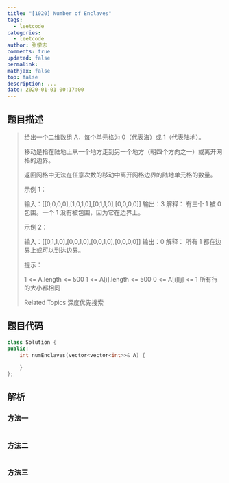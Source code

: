 ```yaml
---
title: "[1020] Number of Enclaves"
tags:
  - leetcode
categories:
  - leetcode
author: 张学志
comments: true
updated: false
permalink:
mathjax: false
top: false
description: ...
date: 2020-01-01 00:17:00
---
```


## 题目描述

> 给出一个二维数组 A，每个单元格为 0（代表海）或 1（代表陆地）。 
> 
> 移动是指在陆地上从一个地方走到另一个地方（朝四个方向之一）或离开网格的边界。 
> 
> 返回网格中无法在任意次数的移动中离开网格边界的陆地单元格的数量。 
> 
> 
> 
> 示例 1： 
> 
> 输入：[[0,0,0,0],[1,0,1,0],[0,1,1,0],[0,0,0,0]]
> 输出：3
> 解释： 
> 有三个 1 被 0 包围。一个 1 没有被包围，因为它在边界上。 
> 
> 示例 2： 
> 
> 输入：[[0,1,1,0],[0,0,1,0],[0,0,1,0],[0,0,0,0]]
> 输出：0
> 解释：
> 所有 1 都在边界上或可以到达边界。 
> 
> 
> 
> 提示： 
> 
> 
> 1 <= A.length <= 500 
> 1 <= A[i].length <= 500 
> 0 <= A[i][j] <= 1 
> 所有行的大小都相同 
> 
> Related Topics 深度优先搜索

## 题目代码

```cpp
class Solution {
public:
    int numEnclaves(vector<vector<int>>& A) {
        
    }
};
```

## 解析

### 方法一

```cpp

```

### 方法二

```cpp

```

### 方法三

```cpp

```

